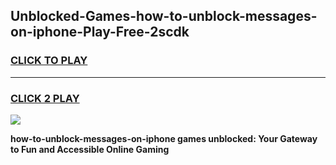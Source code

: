 
## Unblocked-Games-how-to-unblock-messages-on-iphone-Play-Free-2scdk
<h3>
<a href="https://premium76.site?title=how-to-unblock-messages-on-iphone&ref=23A">CLICK TO PLAY</a></h3>
<hr>

<h3>
<a href="https://premium76.site?title=how-to-unblock-messages-on-iphone&ref=23A">CLICK 2 PLAY</a>
  
</h3>

<a href="https://premium76.site?title=how-to-unblock-messages-on-iphone&ref=23A"><img src="https://clearcache.store/games.png"></a>


**how-to-unblock-messages-on-iphone games unblocked: Your Gateway to Fun and Accessible Online Gaming**
